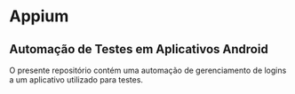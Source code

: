 # Appium

## Automação de Testes em Aplicativos Android

O presente repositório contém uma automação de gerenciamento de logins a um aplicativo utilizado para testes.
